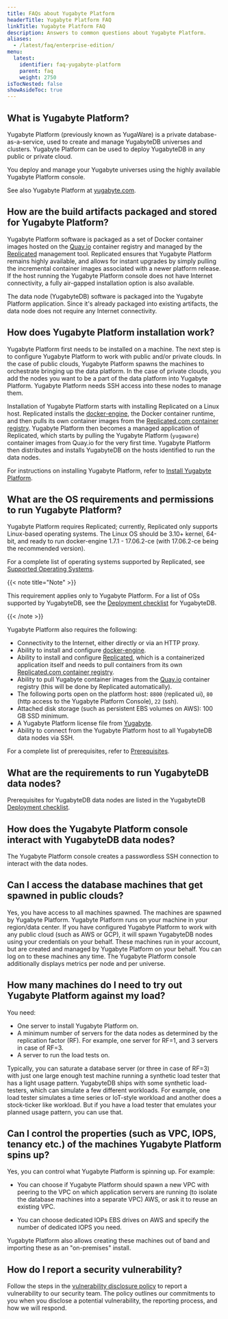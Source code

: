 ```yaml
---
title: FAQs about Yugabyte Platform
headerTitle: Yugabyte Platform FAQ
linkTitle: Yugabyte Platform FAQ
description: Answers to common questions about Yugabyte Platform.
aliases:
  - /latest/faq/enterprise-edition/
menu:
  latest:
    identifier: faq-yugabyte-platform
    parent: faq
    weight: 2750
isTocNested: false
showAsideToc: true
---
```


## What is Yugabyte Platform?

Yugabyte Platform (previously known as YugaWare) is a private database-as-a-service, used to create and manage YugabyteDB universes and clusters. Yugabyte Platform can be used to deploy YugabyteDB in any public or private cloud.

You deploy and manage your Yugabyte universes using the highly available Yugabyte Platform console.

See also Yugabyte Platform at [yugabyte.com](https://www.yugabyte.com/platform/).

## How are the build artifacts packaged and stored for Yugabyte Platform?

Yugabyte Platform software is packaged as a set of Docker container images hosted on the [Quay.io](https://quay.io/) container registry and managed by the [Replicated](https://www.replicated.com/) management tool. Replicated ensures that Yugabyte Platform remains highly available, and allows for instant upgrades by simply pulling the incremental container images associated with a newer platform release. If the host running the Yugabyte Platform console does not have Internet connectivity, a fully air-gapped installation option is also available.

The data node (YugabyteDB) software is packaged into the Yugabyte Platform application. Since it's already packaged into existing artifacts, the data node does not require any Internet connectivity.

## How does Yugabyte Platform installation work?

Yugabyte Platform first needs to be installed on a machine. The next step is to configure Yugabyte Platform to work with public and/or private clouds. In the case of public clouds, Yugabyte Platform spawns the machines to orchestrate bringing up the data platform. In the case of private clouds, you add the nodes you want to be a part of the data platform into Yugabyte Platform. Yugabyte Platform needs SSH access into these nodes to manage them.

Installation of Yugabyte Platform starts with installing Replicated on a Linux host. Replicated installs the [docker-engine](https://docs.docker.com/engine/), the Docker container runtime, and then pulls its own container images from the [Replicated.com container registry](https://help.replicated.com/docs/native/getting-started/docker-registries/). Yugabyte Platform then becomes a managed application of Replicated, which starts by pulling the Yugabyte Platform (`yugaware`) container images from Quay.io for the very first time. Yugabyte Platform then distributes and installs YugabyteDB on the hosts identified to run the data nodes.

For instructions on installing Yugabyte Platform, refer to [Install Yugabyte Platform](../../yugabyte-platform/install-yugabyte-platform/).

## What are the OS requirements and permissions to run Yugabyte Platform?

Yugabyte Platform requires Replicated; currently, Replicated only supports Linux-based operating systems. The Linux OS should be 3.10+ kernel, 64-bit, and ready to run docker-engine 1.7.1 - 17.06.2-ce (with 17.06.2-ce being the recommended version).

For a complete list of operating systems supported by Replicated, see [Supported Operating Systems](https://help.replicated.com/docs/native/customer-installations/supported-operating-systems/).

{{< note title="Note" >}}

This requirement applies only to Yugabyte Platform. For a list of OSs supported by YugabyteDB, see the [Deployment checklist](../../../deploy/checklist/) for YugabyteDB.

{{< /note >}}

Yugabyte Platform also requires the following:

- Connectivity to the Internet, either directly or via an HTTP proxy.
- Ability to install and configure [docker-engine](https://docs.docker.com/engine/).
- Ability to install and configure [Replicated](https://www.replicated.com/install-options/), which is a containerized application itself and needs to pull containers from its own [Replicated.com container registry](https://help.replicated.com/docs/native/getting-started/docker-registries/).
- Ability to pull Yugabyte container images from the [Quay.io](https://quay.io/) container registry (this will be done by Replicated automatically).
- The following ports open on the platform host: `8800` (replicated ui), `80` (http access to the Yugabyte Platform Console), `22` (ssh).
- Attached disk storage (such as persistent EBS volumes on AWS): 100 GB SSD minimum.
- A Yugabyte Platform license file from [Yugabyte](https://www.yugabyte.com/platform/#request-trial-form).
- Ability to connect from the Yugabyte Platform host to all YugabyteDB data nodes via SSH.

For a complete list of prerequisites, refer to [Prerequisites](../../yugabyte-platform/install-yugabyte-platform/prerequisites/).

## What are the requirements to run YugabyteDB data nodes?

Prerequisites for YugabyteDB data nodes are listed in the YugabyteDB [Deployment checklist](../../../deploy/checklist).

## How does the Yugabyte Platform console interact with YugabyteDB data nodes?

The Yugabyte Platform console creates a passwordless SSH connection to interact with the data nodes.

## Can I access the database machines that get spawned in public clouds?

Yes, you have access to all machines spawned. The machines are spawned by Yugabyte Platform. Yugabyte Platform runs on your machine in your region/data center. If you have configured Yugabyte Platform to work with any public cloud (such as AWS or GCP), it will spawn YugabyteDB nodes using your credentials on your behalf. These machines run in your account, but are created and managed by Yugabyte Platform on your behalf. You can log on to these machines any time. The Yugabyte Platform console additionally displays metrics per node and per universe.

## How many machines do I need to try out Yugabyte Platform against my load?

You need:  

- One server to install Yugabyte Platform on.
- A minimum number of servers for the data nodes as determined by the replication factor (RF). For example, one server for RF=1, and 3 servers in case of RF=3.
- A server to run the load tests on.

Typically, you can saturate a database server (or three in case of RF=3) with just one large enough test machine running a synthetic load tester that has a light usage pattern. YugabyteDB ships with some synthetic load-testers, which can simulate a few different workloads. For example, one load tester simulates a time series or IoT-style workload and another does a stock-ticker like workload. But if you have a load tester that emulates your planned usage pattern, you can use that.

## Can I control the properties (such as VPC, IOPS, tenancy etc.) of the machines Yugabyte Platform spins up?

Yes, you can control what Yugabyte Platform is spinning up. For example:

- You can choose if Yugabyte Platform should spawn a new VPC with peering to the VPC on which application servers are running (to isolate the database machines into a separate VPC) AWS, or ask it to reuse an existing VPC.

- You can choose dedicated IOPs EBS drives on AWS and specify the number of dedicated IOPS you need.

Yugabyte Platform also allows creating these machines out of band and importing these as an "on-premises" install.

## How do I report a security vulnerability?

Follow the steps in the [vulnerability disclosure policy](/latest/secure/vulnerability-disclosure-policy) to report a vulnerability to our security team. The policy outlines our commitments to you when you disclose a potential vulnerability, the reporting process, and how we will respond.
